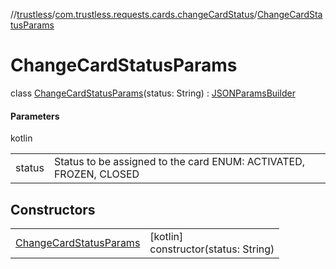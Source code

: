 //[trustless](../../../index.md)/[com.trustless.requests.cards.changeCardStatus](../index.md)/[ChangeCardStatusParams](index.md)

# ChangeCardStatusParams

class [ChangeCardStatusParams](index.md)(status: String) : [JSONParamsBuilder](../../com.trustless.params/-j-s-o-n-params-builder/index.md)

#### Parameters

kotlin

| | |
|---|---|
| status | Status to be assigned to the card ENUM:  ACTIVATED, FROZEN, CLOSED |

## Constructors

| | |
|---|---|
| [ChangeCardStatusParams](-change-card-status-params.md) | [kotlin]<br>constructor(status: String) |
